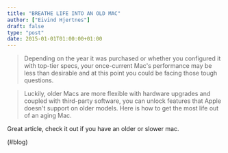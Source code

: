 ```yaml
---
title: "BREATHE LIFE INTO AN OLD MAC"
author: ["Eivind Hjertnes"]
draft: false
type: "post"
date: 2015-01-01T01:00:00+01:00
---
```


> Depending on the year it was purchased or whether you configured it
> with top-tier specs, your once-current Mac's performance may be less
> than desirable and at this point you could be facing those tough
> questions.

<!--quoteend-->

> Luckily, older Macs are more flexible with hardware upgrades and
> coupled with third-party software, you can unlock features that Apple
> doesn't support on older models. Here is how to get the most life out
> of an aging Mac.

Great article, check it out if you have an older or slower mac.

(#blog)
